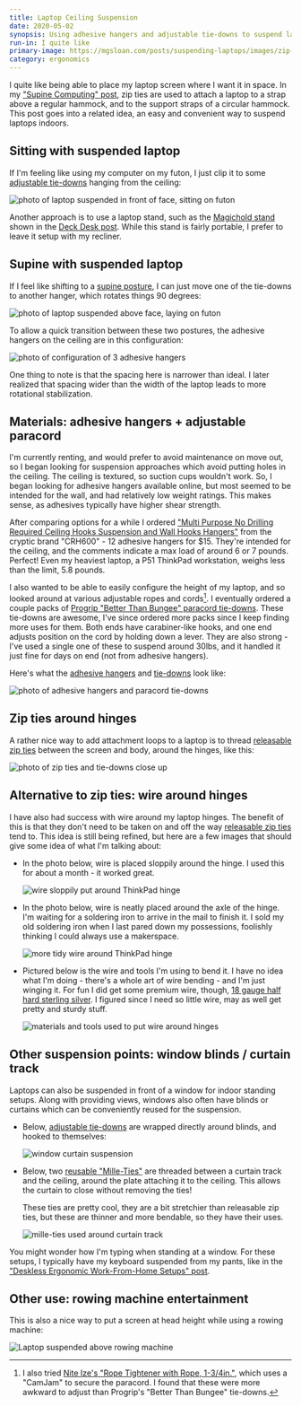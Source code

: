 ```yaml
---
title: Laptop Ceiling Suspension
date: 2020-05-02
synopsis: Using adhesive hangers and adjustable tie-downs to suspend laptops.
run-in: I quite like
primary-image: https://mgsloan.com/posts/suspending-laptops/images/zip-tie-suspension.jpg
category: ergonomics
---
```


I quite like being able to place my laptop screen where I want it in
space. In my ["Supine Computing" post][], zip ties are used to attach
a laptop to a strap above a regular hammock, and to the support straps
of a circular hammock. This post goes into a related idea, an easy and
convenient way to suspend laptops indoors.

["Supine Computing" post]: /posts/supine-computing/

## Sitting with suspended laptop

If I'm feeling like using my computer on my futon, I just clip it to
some [adjustable tie-downs][tie-downs] hanging from the ceiling:

![photo of laptop suspended in front of face, sitting on futon
](./images/sitting-futon-computing.jpg)

Another approach is to use a laptop stand, such as the [Magichold
stand][] shown in the [Deck Desk post][deck-desk]. While this stand is
fairly portable, I prefer to leave it setup with my recliner.

[deck-desk]: /posts/deck-desk/
[Magichold stand]: https://smile.amazon.com/gp/product/B00JWD6XC0

## Supine with suspended laptop

If I feel like shifting to a [supine posture]["Supine Computing"
post], I can just move one of the tie-downs to another hanger, which
rotates things 90 degrees:

![photo of laptop suspended above face, laying on futon
](./images/supine-futon-computing.jpg)

To allow a quick transition between these two postures, the adhesive
hangers on the ceiling are in this configuration:

![photo of configuration of 3 adhesive hangers
](./images/three-adhesive-hangers.jpg)

One thing to note is that the spacing here is narrower than ideal. I
later realized that spacing wider than the width of the laptop leads
to more rotational stabilization.

## Materials: adhesive hangers + adjustable paracord

I'm currently renting, and would prefer to avoid maintenance on move
out, so I began looking for suspension approaches which avoid putting
holes in the ceiling. The ceiling is textured, so suction cups
wouldn't work. So, I began looking for adhesive hangers available
online, but most seemed to be intended for the wall, and had
relatively low weight ratings. This makes sense, as adhesives
typically have higher shear strength.

After comparing options for a while I ordered ["Multi Purpose No
Drilling Required Ceiling Hooks Suspension and Wall Hooks
Hangers"][adhesive hangers] from the cryptic brand "CRH600" - 12
adhesive hangers for $15. They're intended for the ceiling, and the
comments indicate a max load of around 6 or 7 pounds. Perfect! Even my
heaviest laptop, a P51 ThinkPad workstation, weighs less than the
limit, 5.8 pounds.

I also wanted to be able to easily configure the height of my laptop,
and so looked around at various adjustable ropes and
cords[^other-cord-order]. I eventually ordered a couple packs of
[Progrip "Better Than Bungee" paracord tie-downs][tie-downs]. These
tie-downs are awesome, I've since ordered more packs since I keep
finding more uses for them. Both ends have carabiner-like hooks, and
one end adjusts position on the cord by holding down a lever. They are
also strong - I've used a single one of these to suspend around 30lbs,
and it handled it just fine for days on end (not from adhesive
hangers).

Here's what the [adhesive hangers][] and [tie-downs][] look like:

![photo of adhesive hangers and paracord tie-downs
](./images/adhesive-hangers-and-tie-downs.jpg)

[adhesive hangers]: https://smile.amazon.com/gp/product/B07P1P6VQ5
[tie-downs]: https://smile.amazon.com/gp/product/B01COUOCG6

[^other-cord-order]:
    I also tried [Nite Ize's "Rope Tightener with Rope,
    1-3/4in."](https://smile.amazon.com/gp/product/B00BKVPY0O), which
    uses a "CamJam" to secure the paracord. I found that these were
    more awkward to adjust than Progrip's "Better Than Bungee"
    tie-downs.

## Zip ties around hinges

A rather nice way to add attachment loops to a laptop is to thread
[releasable zip ties][] between the screen and body, around the
hinges, like this:

![photo of zip ties and tie-downs close up
](./images/zip-tie-suspension.jpg)

## Alternative to zip ties: wire around hinges

I have also had success with wire around my laptop hinges. The benefit
of this is that they don't need to be taken on and off the way
[releasable zip ties][] tend to. This idea is still being refined, but
here are a few images that should give some idea of what I'm talking
about:

* In the photo below, wire is placed sloppily around the hinge. I used
  this for about a month - it worked great.

  ![wire sloppily put around ThinkPad hinge
  ](./images/rough-wire-around-hinge.jpg)

* In the photo below, wire is neatly placed around the axle of the
  hinge. I'm waiting for a soldering iron to arrive in the mail to
  finish it. I sold my old soldering iron when I last pared down my
  possessions, foolishly thinking I could always use a makerspace.

  ![more tidy wire around ThinkPad hinge
  ](./images/tidy-wire-around-hinge.jpg)

* Pictured below is the wire and tools I'm using to bend it. I have no
  idea what I'm doing - there's a whole art of wire bending - and I'm
  just winging it. For fun I did get some premium wire, though, [18
  gauge half hard sterling silver][]. I figured since I need so little
  wire, may as well get pretty and sturdy stuff.

  ![materials and tools used to put wire around hinges
  ](./images/wire-materials.jpg)

[18 gauge half hard sterling silver]: https://smile.amazon.com/gp/product/B06XYD33W5
[releasable zip ties]: https://smile.amazon.com/Releasable-cable-inch-50LBS-100pcs/dp/B00ANAWGM2

## Other suspension points: window blinds / curtain track

Laptops can also be suspended in front of a window for indoor standing
setups. Along with providing views, windows also often have blinds or
curtains which can be conveniently reused for the suspension.

* Below, [adjustable tie-downs][tie-downs] are wrapped directly around
  blinds, and hooked to themselves:

  ![window curtain suspension
  ](./images/window-curtain-suspension.jpg)

* Below, two [reusable "Mille-Ties"][] are threaded between a curtain
  track and the ceiling, around the plate attaching it to the
  ceiling. This allows the curtain to close without removing the ties!

  These ties are pretty cool, they are a bit stretchier than
  releasable zip ties, but these are thinner and more bendable, so
  they have their uses.

  ![mille-ties used around curtain track
  ](./images/mille-tie-suspension.jpg)

You might wonder how I'm typing when standing at a window. For these
setups, I typically have my keyboard suspended from my pants, like in
the ["Deskless Ergonomic Work-From-Home Setups" post][].

["Deskless Ergonomic Work-From-Home Setups" post]: /posts/deskless-ergo-wfh
[reusable "Mille-Ties"]: https://smile.amazon.com/gp/product/B00ARUQBRY

## Other use: rowing machine entertainment

This is also a nice way to put a screen at head height while using a
rowing machine:

![Laptop suspended above rowing machine
](./images/rowing-computing.jpg)
